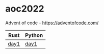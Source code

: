 # aoc2022
Advent of code - https://adventofcode.com/


| Rust   | Python  |
|--------| --------|
| [day1](./rust/)   | [day1](./py/day1/README.md)    |

